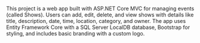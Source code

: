 This project is a web app built with ASP.NET Core MVC for managing events (called Shows). Users can add, edit, delete, and view shows with details like title, description, date, time, location, category, and owner. The app uses Entity Framework Core with a SQL Server LocalDB database, Bootstrap for styling, and includes basic branding with a custom logo.

